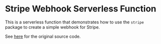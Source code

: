 # Stripe Webhook Serverless Function

This is a serverless function that demonstrates how to use the `stripe` package to create a simple webhook for Stripe.

See [here](https://github.com/nhost/nhost/blob/main/examples/serverless-functions/functions/stripe-webhook/index.ts) for the original source code.
